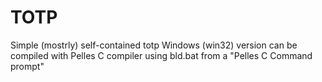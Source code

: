 # TOTP
Simple (mostrly) self-contained totp
Windows (win32) version can be compiled with Pelles C compiler using bld.bat from a "Pelles C Command prompt"
